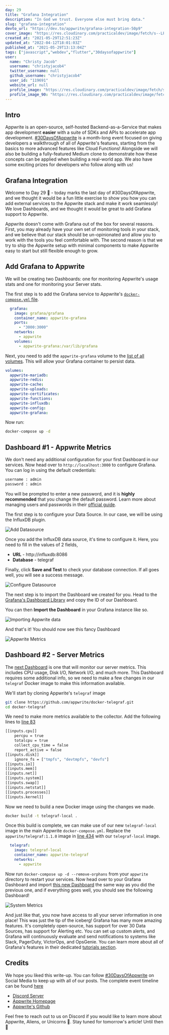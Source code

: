 ```yaml
---
day: 29
title: "Grafana Integration"
description: "In God we trust. Everyone else must bring data."
slug: "grafana-integration"
devto_url: "https://dev.to/appwrite/grafana-integration-50p9"
cover_image: "https://res.cloudinary.com/practicaldev/image/fetch/s--LFHcVAzt--/c_imagga_scale,f_auto,fl_progressive,h_420,q_auto,w_1000/https://dev-to-uploads.s3.amazonaws.com/uploads/articles/m14mdi2r9w0madxkr5pv.png"
created_at: "2021-05-29T12:51:23Z"
updated_at: "2022-04-12T18:01:03Z"
published_at: "2021-05-29T13:13:04Z"
tags: ["javascript","webdev","flutter","30daysofappwrite"]
user:
  name: "Christy Jacob"
  username: "christyjacob4"
  twitter_username: null
  github_username: "christyjacob4"
  user_id: "119691"
  website_url: null
  profile_image: "https://res.cloudinary.com/practicaldev/image/fetch/s--xsn7j9ry--/c_fill,f_auto,fl_progressive,h_640,q_auto,w_640/https://dev-to-uploads.s3.amazonaws.com/uploads/user/profile_image/119691/5be2bcad-e1ee-4ef8-928b-d71f4e355af6.png"
  profile_image_90: "https://res.cloudinary.com/practicaldev/image/fetch/s--IX4ROHsY--/c_fill,f_auto,fl_progressive,h_90,q_auto,w_90/https://dev-to-uploads.s3.amazonaws.com/uploads/user/profile_image/119691/5be2bcad-e1ee-4ef8-928b-d71f4e355af6.png"
---
```

## Intro
Appwrite is an open-source, self-hosted Backend-as-a-Service that makes app development **easier** with a suite of SDKs and APIs to accelerate app development. [#30DaysOfAppwrite](http://30days.appwrite.io/) is a month-long event focused on giving developers a walkthrough of all of Appwrite's features, starting from the basics to more advanced features like Cloud Functions! Alongside we will also be building a fully-featured Medium clone to demonstrate how these concepts can be applied when building a real-world app. We also have some exciting prizes for developers who follow along with us!

## Grafana Integration
Welcome to Day 29 👋 - today marks the last day of #30DaysOfAppwrite, and we thought it would be a fun little exercise to show you how you can add external services to the Appwrite stack and make it work seamlessly! We love Dashboards, and we thought it would be great to add Grafana support to Appwrite. 

Appwrite doesn't come with Grafana out of the box for several reasons. First, you may already have your own set of monitoring tools in your stack, and we believe that our stack should be un-opinionated and allow you to work with the tools you feel comfortable with. The second reason is that we try to ship the Appwrite setup with minimal components to make Appwrite easy to start but still flexible enough to grow.  

## Add Grafana to Appwrite

We will be creating two Dashboards: one for monitoring Appwrite's usage stats and one for monitoring your Server stats. 

The first step is to add the Grafana service to Appwrite's [`docker-compose.yml` file](https://github.com/appwrite/appwrite/blob/master/docker-compose.yml#L476). 


```yaml
  grafana:
    image: grafana/grafana
    container_name: appwrite-grafana
    ports:
      - "3000:3000"
    networks:
      - appwrite
    volumes:
      - appwrite-grafana:/var/lib/grafana
```

Next, you need to add the `appwrite-grafana` volume to the [list of all volumes](https://github.com/appwrite/appwrite/blob/master/docker-compose.yml#L532). This will allow your Grafana container to persist data. 

```yaml 
volumes:
  appwrite-mariadb:
  appwrite-redis:
  appwrite-cache:
  appwrite-uploads:
  appwrite-certificates:
  appwrite-functions:
  appwrite-influxdb:
  appwrite-config:
  appwrite-grafana:
```

Now run:
```sh
docker-compose up -d
```

## Dashboard #1 - Appwrite Metrics
We don't need any additional configuration for your first Dashboard in our services. Now head over to `http://localhost:3000` to configure Grafana. You can log in using the default credentials: 

```sh
username : admin
password : admin
```

You will be prompted to enter a new password, and it is **highly recommended** that you change the default password. Learn more about managing users and passwords in their [official guide](https://grafana.com/docs/grafana/latest/manage-users/user-admin/change-your-password/). 

The first step is to configure your Data Source. In our case, we will be using the InfluxDB plugin. 

![Add Datasource](https://dev-to-uploads.s3.amazonaws.com/uploads/articles/nvi5ma8ubrqfm0p8fm2h.png)

Once you add the InfluxDB data source, it's time to configure it. Here, you need to fill in the values of 2 fields, 
* **URL** - http://influxdb:8086
* **Database** - telegraf

Finally, click **Save and Test** to check your database connection. If all goes well, you will see a success message.

![Configure Datasource](https://dev-to-uploads.s3.amazonaws.com/uploads/articles/490bpq9m7vgerh34f7oj.png)

The next step is to import the Dashboard we created for you. Head to the [Grafana's Dashboard Library](https://grafana.com/grafana/dashboards/14508) and copy the ID of our Dashboard.

You can then **Import the Dashboard** in your Grafana instance like so. 

![Importing Appwrite data](https://dev-to-uploads.s3.amazonaws.com/uploads/articles/wgjns1oja5gywo3mxcte.png)

And that's it! You should now see this fancy Dashboard

![Appwrite Metrics](https://dev-to-uploads.s3.amazonaws.com/uploads/articles/0s5az7aspk879hngza2k.png)


## Dashboard #2 - Server Metrics

The [next Dashboard](https://grafana.com/grafana/dashboards/5955) is one that will monitor our server metrics. This includes CPU usage, Disk I/O, Network I/O, and much more. This Dashboard requires some additional info, so we need to make a few changes in our `telegraf` Docker image to make this information available.   

We'll start by cloning Appwrite's `telegraf` image
```sh
git clone https://github.com/appwrite/docker-telegraf.git 
cd docker-telegraf
```

We need to make more metrics available to the collector. Add the following lines to [line 83](https://github.com/appwrite/docker-telegraf/blob/master/telegraf.conf#L83)

```sh
[[inputs.cpu]]
    percpu = true
    totalcpu = true
    collect_cpu_time = false
    report_active = false
[[inputs.disk]]
    ignore_fs = ["tmpfs", "devtmpfs", "devfs"]
[[inputs.io]]
[[inputs.mem]]
[[inputs.net]]
[[inputs.system]]
[[inputs.swap]]
[[inputs.netstat]]
[[inputs.processes]]
[[inputs.kernel]]
```

Now we need to build a new Docker image using the changes we made.

```sh
docker build -t telegraf-local .
```

Once this build is complete, we can make use of our new `telegraf-local` image in the main Appwrite `docker-compose.yml`. Replace the `appwrite/telegraf:1.1.0` image in [line 434](https://github.com/appwrite/appwrite/blob/master/docker-compose.yml#L434) with our `telegraf-local` image. 

```yaml
  telegraf:
    image: telegraf-local
    container_name: appwrite-telegraf
    networks:
      - appwrite
```

Now run `docker-compose up -d --remove-orphans` from your `appwrite` directory to restart your services.
Now head over to your Grafana Dashboard and import [this new Dashboard](https://grafana.com/grafana/dashboards/5955) the same way as you did the previous one, and if everything goes well, you should see the following Dashboard!

![System Metrics](https://dev-to-uploads.s3.amazonaws.com/uploads/articles/oz4shqwqquffliey1fb5.png)
 

And just like that, you now have access to all your server information in one place! This was just the tip of the iceberg! Grafana has many more amazing features. It's completely open-source, has support for over 30 Data Sources, has support for Alerting etc. You can set up custom alerts, and Grafana will continuously evaluate and send notifications to systems like Slack, PagerDuty, VictorOps, and OpsGenie. You can learn more about all of Grafana's features in their dedicated [tutorials section](https://grafana.com/tutorials/).

## Credits 
We hope you liked this write-up. You can follow [#30DaysOfAppwrite](https://twitter.com/search?q=%2330daysofappwrite) on Social Media to keep up with all of our posts. The complete event timeline can be found [here](http://30days.appwrite.io)

* [Discord Server](https://appwrite.io/discord)
* [Appwrite Homepage](https://appwrite.io/)  
* [Appwrite's Github](https://github.com/appwrite)

Feel free to reach out to us on Discord if you would like to learn more about Appwrite, Aliens, or Unicorns 🦄. Stay tuned for tomorrow's article! Until then 👋

